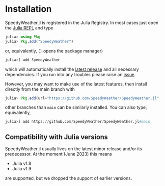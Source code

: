# Installation

SpeedyWeather.jl is registered in the Julia Registry. In most cases just open the
[Julia REPL](https://docs.julialang.org/en/v1/stdlib/REPL/) and type
```julia
julia> using Pkg
julia> Pkg.add("SpeedyWeather")
```
or, equivalently, (`]` opens the package manager)
```julia
julia>] add SpeedyWeather
```
which will automatically install the [latest release](https://github.com/SpeedyWeather/SpeedyWeather.jl/releases)
and all necessary dependencies. If you run into any troubles please raise an
[issue](https://github.com/SpeedyWeather/SpeedyWeather.jl/issues/new).

However, you may want to make use of the latest features, then install directly from the main branch with
```julia
julia> Pkg.add(url="https://github.com/SpeedyWeather/SpeedyWeather.jl",rev="main")
```
other branches than `main` can be similarly installed. You can also type, equivalently,
```julia
julia>] add https://github.com/SpeedyWeather/SpeedyWeather.jl#main
```

## Compatibility with Julia versions

SpeedyWeather.jl usually lives on the latest minor release and/or its predecessor.
At the moment (June 2023) this means 
- Julia v1.8
- Julia v1.9

are supported, but we dropped the support of earlier versions.
